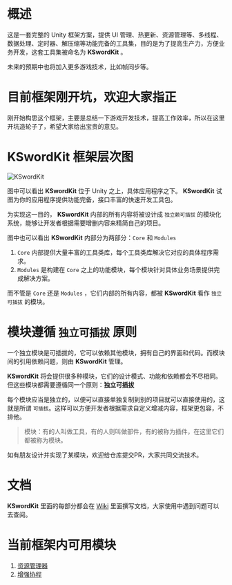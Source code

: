 # 概述
这是一套完整的 Unity 框架方案，提供 UI 管理、热更新、资源管理等、多线程、数据处理、定时器、解压缩等功能完备的工具集，目的是为了提高生产力，方便业务开发，这套工具集被命名为 **KSwordKit** 。

未来的预期中也将加入更多游戏技术，比如帧同步等。

# 目前框架刚开坑，欢迎大家指正
刚开始构思这个框架，主要是总结一下游戏开发技术，提高工作效率，所以在这里开坑造轮子了，希望大家给出宝贵的意见。

# **KSwordKit** 框架层次图
![**KSwordKit**](https://github.com/keenlovelife/KSwordKit/blob/master/Image/KSWordKit%E6%A1%86%E6%9E%B6%E8%AE%BE%E8%AE%A1.jpg?raw=true)

图中可以看出 **KSwordKit** 位于 Unity 之上，具体应用程序之下。 **KSwordKit** 试图为你的应用程序提供功能完备，接口丰富的快速开发工具包。

为实现这一目的， **KSwordKit** 内部的所有内容将被设计成 `独立赖可插拔` 的模块化系统，能够让开发者根据需要增删内容来精简自己的项目。

图中也可以看出 **KSwordKit** 内部分为两部分：`Core` 和 `Modules`

1. `Core` 内部提供大量丰富的工具类库，每个工具类库解决它对应的具体程序需求。 
2. `Modules` 是构建在 `Core` 之上的功能模块，每个模块针对具体业务场景提供完成解决方案。

而不管是 `Core` 还是 `Modules` ，它们内部的所有内容，都被 **KSwordKit** 看作 `独立可插拔` 的模块。

# 模块遵循 `独立可插拔` 原则

一个独立模块是可插拔的，它可以依赖其他模块，拥有自己的界面和代码。而模块间的引用依赖问题，则由 **KSwordKit** 管理。

**KSwordKit** 将会提供很多种模块，它们的设计模式、功能和依赖都会不尽相同。但这些模块都需要遵循同一个原则：**独立可插拔**

每个模块应当是独立的，以便可以直接单独复制到别的项目就可以直接使用的，这就是所谓 `可插拔`。这样可以方便开发者根据需求自定义增减内容，框架更包容，不排他。

>模块：有的人叫做工具，有的人则叫做部件，有的被称为插件，在这里它们都被称为模块。

如有朋友设计并实现了某模块，欢迎给仓库提交PR，大家共同交流技术。

# 文档
**KSwordKit** 里面的每部分都会在 [Wiki](https://github.com/keenlovelife/KSwordKit/wiki) 里面撰写文档，大家使用中遇到问题可以去查阅。

# 当前框架内可用模块
1. [资源管理器](资源管理器)
2. [增强协程](增强协程)
